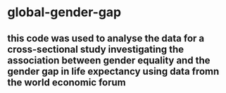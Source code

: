 # global-gender-gap
## this code was used to analyse the data for a cross-sectional study investigating the association between gender equality and the gender gap in life expectancy using data fromn the world economic forum

